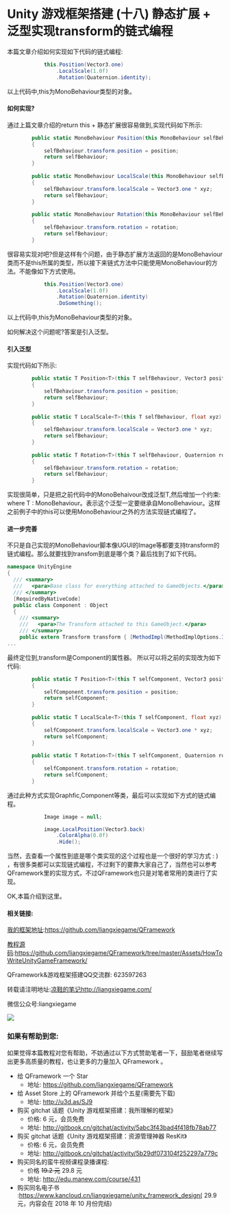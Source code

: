 # Unity 游戏框架搭建 (十八) 静态扩展 + 泛型实现transform的链式编程

本篇文章介绍如何实现如下代码的链式编程:

``` csharp
			this.Position(Vector3.one)			
				.LocalScale(1.0f)				
				.Rotation(Quaternion.identity); 
```

以上代码中,this为MonoBehaviour类型的对象。

#### 如何实现?

通过上篇文章介绍的return this + 静态扩展很容易做到,实现代码如下所示:
``` csharp
		public static MonoBehaviour Position(this MonoBehaviour selfBehaviour, Vector3 position) 
		{
			selfBehaviour.transform.position = position;
			return selfBehaviour;
		}
		
		public static MonoBehaviour LocalScale(this MonoBehaviour selfBehaviour, float xyz)
		{
			selfBehaviour.transform.localScale = Vector3.one * xyz;
			return selfBehaviour;
		}
		
		public static MonoBehaviour Rotation(this MonoBehaviour selfBehaviour, Quaternion rotation)
		{
			selfBehaviour.transform.rotation = rotation;
			return selfBehaviour;
		}
```

很容易实现对吧?但是这样有个问题，由于静态扩展方法返回的是MonoBehaviour类而不是this所属的类型，所以接下来链式方法中只能使用MonoBehaviour的方法。不能像如下方式使用。
``` csharp
			this.Position(Vector3.one)			
				.LocalScale(1.0f)				
				.Rotation(Quaternion.identity)
				.DoSomething(); 
```

以上代码中,this为MonoBehaviour类型的对象。

如何解决这个问题呢?答案是引入泛型。

#### 引入泛型
实现代码如下所示:
``` csharp
		public static T Position<T>(this T selfBehaviour, Vector3 position) where T : MonoBehaviour
		{
			selfBehaviour.transform.position = position;
			return selfBehaviour;
		}
		
		public static T LocalScale<T>(this T selfBehaviour, float xyz) where T : MonoBehaviour
		{
			selfBehaviour.transform.localScale = Vector3.one * xyz;
			return selfBehaviour;
		}
		
		public static T Rotation<T>(this T selfBehaviour, Quaternion rotation) where T : MonoBehaviour
		{
			selfBehaviour.transform.rotation = rotation;
			return selfBehaviour;
		}
```
实现很简单，只是把之前代码中的MonoBehaivour改成泛型T,然后增加一个约束: where T : MonoBehaviour。表示这个泛型一定要继承自MonoBehaviour。这样之前例子中的this可以使用MonoBehaviour之外的方法实现链式编程了。

#### 进一步完善
不只是自己实现的MonoBehaviour脚本像UGUI的Image等都要支持transform的链式编程。那么就要找到transfom到底是哪个类？最后找到了如下代码。
``` csharp
namespace UnityEngine
{
  /// <summary>
  ///   <para>Base class for everything attached to GameObjects.</para>
  /// </summary>
  [RequiredByNativeCode]
  public class Component : Object
  {
    /// <summary>
    ///   <para>The Transform attached to this GameObject.</para>
    /// </summary>
    public extern Transform transform { [MethodImpl(MethodImplOptions.InternalCall)] get; }
...
```
最终定位到,transform是Component的属性器。
所以可以将之前的实现改为如下代码:
``` csharp
		public static T Position<T>(this T selfComponent, Vector3 position) where T : Component
		{
			selfComponent.transform.position = position;
			return selfComponent;
		}
		
		public static T LocalScale<T>(this T selfComponent, float xyz) where T : Component
		{
			selfComponent.transform.localScale = Vector3.one * xyz;
			return selfComponent;
		}
		
		public static T Rotation<T>(this T selfComponent, Quaternion rotation) where T : Component
		{
			selfComponent.transform.rotation = rotation;
			return selfComponent;
		}
```
通过此种方式实现Graphfic,Component等类，最后可以实现如下方式的链式编程。
``` csharp
			Image image = null;

			image.LocalPosition(Vector3.back)
				.ColorAlpha(0.0f)
				.Hide();
```

当然，去查看一个属性到底是哪个类实现的这个过程也是一个很好的学习方式 : ) ，有很多类都可以实现链式编程，不过剩下的要靠大家自己了，当然也可以参考QFramework里的实现方式，不过QFramework也只是对笔者常用的类进行了实现。

OK,本篇介绍到这里。

#### 相关链接:

[我的框架地址](https://github.com/liangxiegame/QFramework):https://github.com/liangxiegame/QFramework

[教程源码](https://github.com/liangxiegame/QFramework/tree/master/Assets/HowToWriteUnityGameFramework):https://github.com/liangxiegame/QFramework/tree/master/Assets/HowToWriteUnityGameFramework/

QFramework&游戏框架搭建QQ交流群: 623597263

转载请注明地址:[凉鞋的笔记](http://liangxiegame.com/)http://liangxiegame.com/

微信公众号:liangxiegame

![](https://ws3.sinaimg.cn/large/006tKfTcgy1frybwa41ogj30by0byt9i.jpg)

### 如果有帮助到您:

如果觉得本篇教程对您有帮助，不妨通过以下方式赞助笔者一下，鼓励笔者继续写出更多高质量的教程，也让更多的力量加入 QFramework 。

- 给 QFramework 一个 Star
  - 地址: https://github.com/liangxiegame/QFramework
- 给 Asset Store 上的 QFramework 并给个五星(需要先下载)
  - 地址: http://u3d.as/SJ9
- 购买 gitchat 话题《Unity 游戏框架搭建：我所理解的框架》
  - 价格: 6 元，会员免费
  - 地址:  http://gitbook.cn/gitchat/activity/5abc3f43bad4f418fb78ab77
- 购买 gitchat 话题《Unity 游戏框架搭建：资源管理神器 ResKit》
  - 价格: 6 元，会员免费
  - 地址:  http://gitbook.cn/gitchat/activity/5b29df073104f252297a779c
- 购买同名的蛮牛视频课程录播课程:
  - 价格 ~~19.2 元~~ 29.8 元
  - 地址: http://edu.manew.com/course/431 
- 购买同名电子书 :https://www.kancloud.cn/liangxiegame/unity_framework_design( 29.9 元，内容会在 2018 年 10 月份完结)